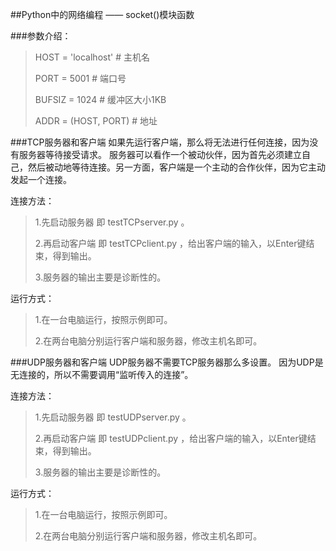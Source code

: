 ##Python中的网络编程 —— socket()模块函数

###参数介绍：

> HOST = 'localhost'  # 主机名
>
> PORT = 5001  # 端口号
>
> BUFSIZ = 1024  # 缓冲区大小1KB
>
> ADDR = (HOST, PORT)  # 地址

###TCP服务器和客户端
如果先运行客户端，那么将无法进行任何连接，因为没有服务器等待接受请求。
服务器可以看作一个被动伙伴，因为首先必须建立自己，然后被动地等待连接。另一方面，客户端是一个主动的合作伙伴，因为它主动发起一个连接。

连接方法：
>1.先启动服务器 即 testTCPserver.py 。
>
>2.再启动客户端 即 testTCPclient.py ，给出客户端的输入，以Enter键结束，得到输出。
>
>3.服务器的输出主要是诊断性的。

运行方式：
>1.在一台电脑运行，按照示例即可。
>
>2.在两台电脑分别运行客户端和服务器，修改主机名即可。


###UDP服务器和客户端
UDP服务器不需要TCP服务器那么多设置。
因为UDP是无连接的，所以不需要调用“监听传入的连接”。

连接方法：
>1.先启动服务器 即 testUDPserver.py 。
>
>2.再启动客户端 即 testUDPclient.py ，给出客户端的输入，以Enter键结束，得到输出。
>
>3.服务器的输出主要是诊断性的。

运行方式：
>1.在一台电脑运行，按照示例即可。
>
>2.在两台电脑分别运行客户端和服务器，修改主机名即可。
